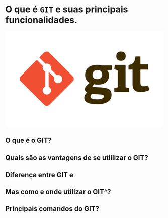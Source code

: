 # O que é ``GIT`` e suas principais funcionalidades.

![alt text](image.png)

## O que é o GIT?


## Quais são as vantagens de se utiilizar o GIT?


## Diferença entre GIT e 


## Mas como e onde utilizar o GIT^?


## Principais comandos do GIT?